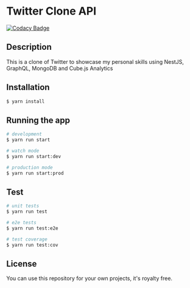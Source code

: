 # Twitter Clone API

[![Codacy Badge](https://api.codacy.com/project/badge/Grade/e79ea3025bc44d2393303a0ef21ea553)](https://www.codacy.com/manual/zizohotot/twitter-clone-api?utm_source=github.com&utm_medium=referral&utm_content=ziadalzarka/twitter-clone-api&utm_campaign=Badge_Grade)

## Description

This is a clone of Twitter to showcase my personal skills using NestJS, GraphQL, MongoDB and Cube.js Analytics

## Installation

```bash
$ yarn install
```

## Running the app

```bash
# development
$ yarn run start

# watch mode
$ yarn run start:dev

# production mode
$ yarn run start:prod
```

## Test

```bash
# unit tests
$ yarn run test

# e2e tests
$ yarn run test:e2e

# test coverage
$ yarn run test:cov
```

## License

You can use this repository for your own projects, it's royalty free.
